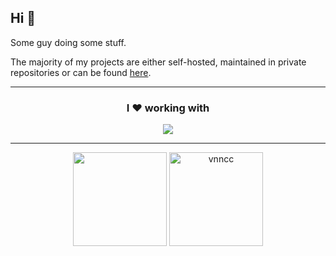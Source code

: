 ## Hi 👋

Some guy doing some stuff.

The majority of my projects are either self-hosted, maintained in private repositories or can be found [here](https://github.com/snowberry-software).

---
<div align="center">
  <h3>I ❤️ working with</h3>
  <img src="https://skillicons.dev/icons?i=cs,ts,js,cpp,tailwind,sass,css,md,html,threejs,react,nextjs,vite,git,docker,grafana,rabbitmq,sentry,notion,github,cloudflare,postgres,dotnet,bash,ansible,vscode,visualstudio,debian,linux,apple" />
</div>

---

<div align="center">
  <img src="https://github-readme-stats.vercel.app/api?username=vnncc&theme=dark&show_icons=true&locale=en&layout=compact" height="150"/>
  <img src="https://github-readme-stats.vercel.app/api/top-langs?username=vnncc&theme=dark&show_icons=true&locale=en&layout=compact" alt="vnncc" height="150"/> 
</div>
